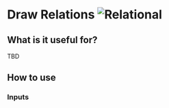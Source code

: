 # Draw Relations ![Relational](https://img.shields.io/badge/Relational-37a573)

## What is it useful for?
TBD

## How to use
### Inputs